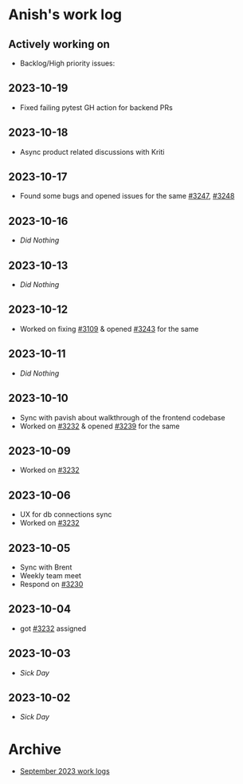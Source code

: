 # Anish's work log

## Actively working on

- Backlog/High priority issues:

## 2023-10-19

- Fixed failing pytest GH action for backend PRs

## 2023-10-18

- Async product related discussions with Kriti

## 2023-10-17

- Found some bugs and opened issues for the same [#3247](https://github.com/centerofci/mathesar/issues/3247), [#3248](https://github.com/centerofci/mathesar/issues/3232) 

## 2023-10-16

- *Did Nothing*

## 2023-10-13

- *Did Nothing*

## 2023-10-12

- Worked on fixing [#3109](https://github.com/centerofci/mathesar/issues/3109) & opened [#3243](https://github.com/centerofci/mathesar/issues/3243) for the same

## 2023-10-11

- *Did Nothing*

## 2023-10-10

- Sync with pavish about walkthrough of the frontend codebase
- Worked on [#3232](https://github.com/centerofci/mathesar/issues/3232) & opened [#3239](https://github.com/centerofci/mathesar/pull/3239) for the same

## 2023-10-09

- Worked on [#3232](https://github.com/centerofci/mathesar/issues/3232)

## 2023-10-06

- UX for db connections sync 
- Worked on [#3232](https://github.com/centerofci/mathesar/issues/3232)

## 2023-10-05

- Sync with Brent
- Weekly team meet
- Respond on [#3230](https://github.com/centerofci/mathesar/issues/3230)

## 2023-10-04

- got [#3232](https://github.com/centerofci/mathesar/issues/3232) assigned

## 2023-10-03

- *Sick Day*

## 2023-10-02

- *Sick Day*


# Archive
 - [September 2023 work logs](/team/worklogs/archive/2023-09/anish/)
